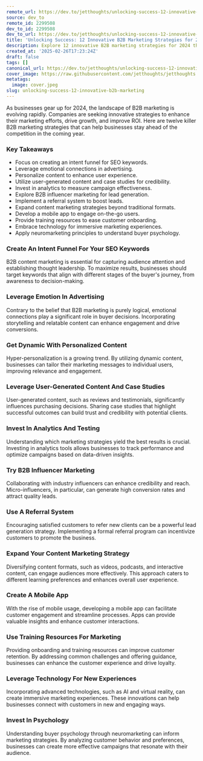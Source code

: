 ```yaml
---
remote_url: https://dev.to/jetthoughts/unlocking-success-12-innovative-b2b-marketing-strategies-for-2024-2bd
source: dev_to
remote_id: 2299508
dev_to_id: 2299508
dev_to_url: https://dev.to/jetthoughts/unlocking-success-12-innovative-b2b-marketing-strategies-for-2024-2bd
title: 'Unlocking Success: 12 Innovative B2B Marketing Strategies for 2024'
description: Explore 12 innovative B2B marketing strategies for 2024 that can enhance growth, drive ROI, and keep your business ahead of the competition.
created_at: '2025-02-26T17:23:24Z'
draft: false
tags: []
canonical_url: https://dev.to/jetthoughts/unlocking-success-12-innovative-b2b-marketing-strategies-for-2024-2bd
cover_image: https://raw.githubusercontent.com/jetthoughts/jetthoughts.github.io/master/content/blog/unlocking-success-12-innovative-b2b-marketing/cover.jpeg
metatags:
  image: cover.jpeg
slug: unlocking-success-12-innovative-b2b-marketing
---
```

As businesses gear up for 2024, the landscape of B2B marketing is evolving rapidly. Companies are seeking innovative strategies to enhance their marketing efforts, drive growth, and improve ROI. Here are twelve killer B2B marketing strategies that can help businesses stay ahead of the competition in the coming year.

### Key Takeaways

*   Focus on creating an intent funnel for SEO keywords.
*   Leverage emotional connections in advertising.
*   Personalize content to enhance user experience.
*   Utilize user-generated content and case studies for credibility.
*   Invest in analytics to measure campaign effectiveness.
*   Explore B2B influencer marketing for lead generation.
*   Implement a referral system to boost leads.
*   Expand content marketing strategies beyond traditional formats.
*   Develop a mobile app to engage on-the-go users.
*   Provide training resources to ease customer onboarding.
*   Embrace technology for immersive marketing experiences.
*   Apply neuromarketing principles to understand buyer psychology.

### Create An Intent Funnel For Your SEO Keywords

B2B content marketing is essential for capturing audience attention and establishing thought leadership. To maximize results, businesses should target keywords that align with different stages of the buyer's journey, from awareness to decision-making.

### Leverage Emotion In Advertising

Contrary to the belief that B2B marketing is purely logical, emotional connections play a significant role in buyer decisions. Incorporating storytelling and relatable content can enhance engagement and drive conversions.

### Get Dynamic With Personalized Content

Hyper-personalization is a growing trend. By utilizing dynamic content, businesses can tailor their marketing messages to individual users, improving relevance and engagement.

### Leverage User-Generated Content And Case Studies

User-generated content, such as reviews and testimonials, significantly influences purchasing decisions. Sharing case studies that highlight successful outcomes can build trust and credibility with potential clients.

### Invest In Analytics And Testing

Understanding which marketing strategies yield the best results is crucial. Investing in analytics tools allows businesses to track performance and optimize campaigns based on data-driven insights.

### Try B2B Influencer Marketing

Collaborating with industry influencers can enhance credibility and reach. Micro-influencers, in particular, can generate high conversion rates and attract quality leads.

### Use A Referral System

Encouraging satisfied customers to refer new clients can be a powerful lead generation strategy. Implementing a formal referral program can incentivize customers to promote the business.

### Expand Your Content Marketing Strategy

Diversifying content formats, such as videos, podcasts, and interactive content, can engage audiences more effectively. This approach caters to different learning preferences and enhances overall user experience.

### Create A Mobile App

With the rise of mobile usage, developing a mobile app can facilitate customer engagement and streamline processes. Apps can provide valuable insights and enhance customer interactions.

### Use Training Resources For Marketing

Providing onboarding and training resources can improve customer retention. By addressing common challenges and offering guidance, businesses can enhance the customer experience and drive loyalty.

### Leverage Technology For New Experiences

Incorporating advanced technologies, such as AI and virtual reality, can create immersive marketing experiences. These innovations can help businesses connect with customers in new and engaging ways.

### Invest In Psychology

Understanding buyer psychology through neuromarketing can inform marketing strategies. By analyzing customer behavior and preferences, businesses can create more effective campaigns that resonate with their audience.
